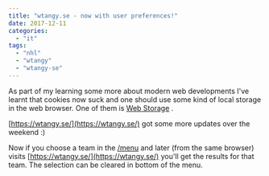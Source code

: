 ```yaml
---
title: "wtangy.se - now with user preferences!"
date: 2017-12-11
categories: 
  - "it"
tags: 
  - "nhl"
  - "wtangy"
  - "wtangy-se"
---
```


As part of my learning some more about modern web developments I've learnt that cookies now suck and one should use some kind of local storage in the web browser. One of them is [Web Storage](https://www.w3schools.com/html/html5_webstorage.asp) .

[https://wtangy.se/](https://wtangy.se/) got some more updates over the weekend :)

Now if you choose a team in the [/menu](https://wtangy.se/menu) and later (from the same browser) visits [https://wtangy.se/](https://wtangy.se/) you'll get the results for that team. The selection can be cleared in bottom of the menu.
